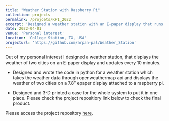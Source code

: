 ```yaml
---
title: "Weather Station with Raspberry Pi"
collection: projects
permalink: /projcets/RPI_2022
excerpt: 'Designed a weather station with an E-paper display that runs on a Raspberry Pi.'
date: 2022-04-01
venue: 'Personal interest'
location: 'College Station, TX, USA'
projecturl: 'https://github.com/arpan-pal/Weather_Station'
---
```


Out of my personal interest I designed a weather station, that displays the weather of two cities on an E-paper display and updates every 10 minutes.

* Designed and wrote the code in python for a weather station which takes the weather data through openweathermap api and displays the weather of two cities on a 7.8” epaper display attached to a raspberry pi.

* Designed and 3-D printed a case for the whole system to put it in one place. Please check the project repositiory link below to check the final product.

Please access the project repository [here](https://github.com/arpan-pal/Weather_Station).